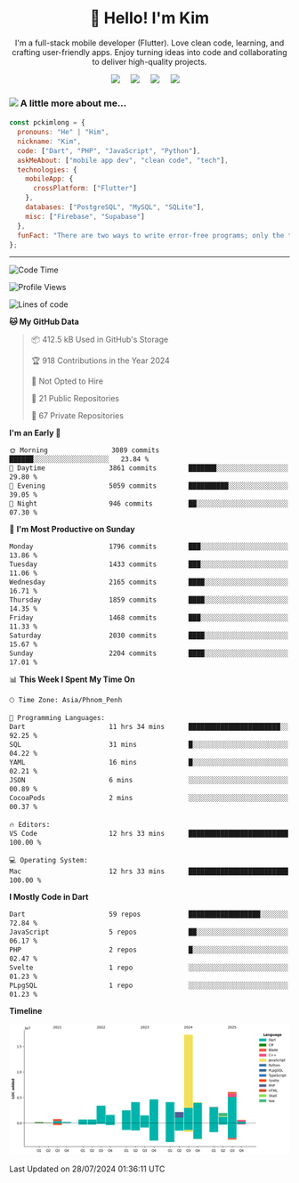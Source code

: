 <h1 align="center">👋 Hello! I'm Kim</h1>

<p align="center">
   I'm a full-stack mobile developer (Flutter). Love clean code, learning, and crafting user-friendly apps. Enjoy turning ideas into code and collaborating to deliver high-quality projects.
</p>

<p align="center">
  <a href="mailto:pochkimlong88@gmail.com"><img src="https://img.shields.io/badge/gmail-%23D14836.svg?&style=for-the-badge&logo=gmail&logoColor=white" /></a>&nbsp;&nbsp;&nbsp;&nbsp;
  <a href="https://t.me/pochkimlong/"><img src="https://img.shields.io/badge/telegram-%230077B5.svg?&style=for-the-badge&logo=telegram&logoColor=white" /></a>&nbsp;&nbsp;&nbsp;&nbsp;
  <a href="https://www.youtube.com/@PochKimlong/"><img src="https://img.shields.io/badge/youtube-%23dc2743.svg?&style=for-the-badge&logo=youtube&logoColor=white" /></a>&nbsp;&nbsp;&nbsp;&nbsp;
  <a href="https://www.tiktok.com/@pckimlong/"><img src="https://img.shields.io/badge/tiktok-%23000000.svg?&style=for-the-badge&logo=tiktok&logoColor=white" /></a>&nbsp;&nbsp;&nbsp;&nbsp;
</p>

### <img src="https://media.giphy.com/media/VgCDAzcKvsR6OM0uWg/giphy.gif" width="50"> A little more about me...  

```javascript
const pckimlong = {
  pronouns: "He" | "Him",
  nickname: "Kim",
  code: ["Dart", "PHP", "JavaScript", "Python"],
  askMeAbout: ["mobile app dev", "clean code", "tech"],
  technologies: {
    mobileApp: {
      crossPlatform: ["Flutter"]
    },
    databases: ["PostgreSQL", "MySQL", "SQLite"],
    misc: ["Firebase", "Supabase"]
  },
  funFact: "There are two ways to write error-free programs; only the third one works."
};
```
---

<!--START_SECTION:waka-->
![Code Time](http://img.shields.io/badge/Code%20Time-228%20hrs%2027%20mins-blue)

![Profile Views](http://img.shields.io/badge/Profile%20Views-0-blue)

![Lines of code](https://img.shields.io/badge/From%20Hello%20World%20I%27ve%20Written-24.6%20million%20lines%20of%20code-blue)

**🐱 My GitHub Data** 

> 📦 412.5 kB Used in GitHub's Storage 
 > 
> 🏆 918 Contributions in the Year 2024
 > 
> 🚫 Not Opted to Hire
 > 
> 📜 21 Public Repositories 
 > 
> 🔑 67 Private Repositories 
 > 
**I'm an Early 🐤** 

```text
🌞 Morning                3089 commits        ██████░░░░░░░░░░░░░░░░░░░   23.84 % 
🌆 Daytime                3861 commits        ███████░░░░░░░░░░░░░░░░░░   29.80 % 
🌃 Evening                5059 commits        ██████████░░░░░░░░░░░░░░░   39.05 % 
🌙 Night                  946 commits         ██░░░░░░░░░░░░░░░░░░░░░░░   07.30 % 
```
📅 **I'm Most Productive on Sunday** 

```text
Monday                   1796 commits        ███░░░░░░░░░░░░░░░░░░░░░░   13.86 % 
Tuesday                  1433 commits        ███░░░░░░░░░░░░░░░░░░░░░░   11.06 % 
Wednesday                2165 commits        ████░░░░░░░░░░░░░░░░░░░░░   16.71 % 
Thursday                 1859 commits        ████░░░░░░░░░░░░░░░░░░░░░   14.35 % 
Friday                   1468 commits        ███░░░░░░░░░░░░░░░░░░░░░░   11.33 % 
Saturday                 2030 commits        ████░░░░░░░░░░░░░░░░░░░░░   15.67 % 
Sunday                   2204 commits        ████░░░░░░░░░░░░░░░░░░░░░   17.01 % 
```


📊 **This Week I Spent My Time On** 

```text
🕑︎ Time Zone: Asia/Phnom_Penh

💬 Programming Languages: 
Dart                     11 hrs 34 mins      ███████████████████████░░   92.25 % 
SQL                      31 mins             █░░░░░░░░░░░░░░░░░░░░░░░░   04.22 % 
YAML                     16 mins             █░░░░░░░░░░░░░░░░░░░░░░░░   02.21 % 
JSON                     6 mins              ░░░░░░░░░░░░░░░░░░░░░░░░░   00.89 % 
CocoaPods                2 mins              ░░░░░░░░░░░░░░░░░░░░░░░░░   00.37 % 

🔥 Editors: 
VS Code                  12 hrs 33 mins      █████████████████████████   100.00 % 

💻 Operating System: 
Mac                      12 hrs 33 mins      █████████████████████████   100.00 % 
```

**I Mostly Code in Dart** 

```text
Dart                     59 repos            ██████████████████░░░░░░░   72.84 % 
JavaScript               5 repos             ██░░░░░░░░░░░░░░░░░░░░░░░   06.17 % 
PHP                      2 repos             █░░░░░░░░░░░░░░░░░░░░░░░░   02.47 % 
Svelte                   1 repo              ░░░░░░░░░░░░░░░░░░░░░░░░░   01.23 % 
PLpgSQL                  1 repo              ░░░░░░░░░░░░░░░░░░░░░░░░░   01.23 % 
```



**Timeline**

![Lines of Code chart](https://raw.githubusercontent.com/pckimlong/pckimlong/main/assets/bar_graph.png)


 Last Updated on 28/07/2024 01:36:11 UTC
<!--END_SECTION:waka-->

<!---
PochKimlong/PochKimlong is a ✨ special ✨ repository because its `README.md` (this file) appears on your GitHub profile.
You can click the Preview link to take a look at your changes.
--->
